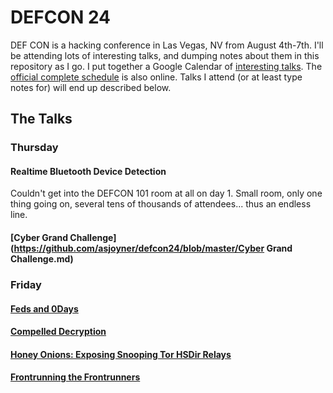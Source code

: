 # DEFCON 24

DEF CON is a hacking conference in Las Vegas, NV from August 4th-7th.  I'll be attending lots of interesting talks, and dumping notes about them in this repository as I go.  I put together a Google Calendar of [interesting talks](https://calendar.google.com/calendar/embed?src=joyner.ws_f8gv1f22fi6plfbkgsms4i8470%40group.calendar.google.com&ctz=America/Los_Angeles).  The [official complete schedule](https://www.defcon.org/html/defcon-24/dc-24-schedule.html) is also online.  Talks I attend (or at least type notes for) will end up described below.

## The Talks
### Thursday
#### Realtime Bluetooth Device Detection
Couldn't get into the DEFCON 101 room at all on day 1.  Small room, only one thing going on, several tens of thousands of attendees... thus an endless line.
#### [Cyber Grand Challenge](https://github.com/asjoyner/defcon24/blob/master/Cyber Grand Challenge.md)

### Friday
#### [Feds and 0Days](https://github.com/asjoyner/defcon24/blob/master/FedsAnd0Days.md)
#### [Compelled Decryption](https://github.com/asjoyner/defcon24/blob/master/CompelledDecryption.md)
#### [Honey Onions: Exposing Snooping Tor HSDir Relays](https://github.com/asjoyner/defcon24/blob/master/HoneyOnions.md)
#### [Frontrunning the Frontrunners](https://github.com/asjoyner/defcon24/blob/master/FrontRunners.md)

